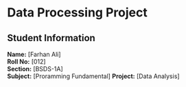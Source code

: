 # Data Processing Project

## Student Information
**Name:** [Farhan Ali]  
**Roll No:** [012]  
**Section:** [BSDS-1A]  
**Subject:** [Proramming Fundamental]
**Project:** [Data Analysis]  

